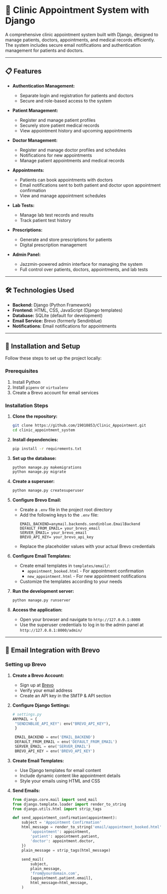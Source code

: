 # 🏥 Clinic Appointment System with Django

A comprehensive clinic appointment system built with Django, designed to manage patients, doctors, appointments, and medical records efficiently. The system includes secure email notifications and authentication management for patients and doctors.

---

## 📋 Features

- **Authentication Management:**
  - Separate login and registration for patients and doctors
  - Secure and role-based access to the system

- **Patient Management:**
  - Register and manage patient profiles
  - Securely store patient medical records
  - View appointment history and upcoming appointments

- **Doctor Management:**
  - Register and manage doctor profiles and schedules
  - Notifications for new appointments
  - Manage patient appointments and medical records

- **Appointments:**
  - Patients can book appointments with doctors
  - Email notifications sent to both patient and doctor upon appointment confirmation
  - View and manage appointment schedules

- **Lab Tests:**
  - Manage lab test records and results
  - Track patient test history

- **Prescriptions:**
  - Generate and store prescriptions for patients
  - Digital prescription management

- **Admin Panel:**
  - Jazzmin-powered admin interface for managing the system
  - Full control over patients, doctors, appointments, and lab tests

---

## 🛠️ Technologies Used

- **Backend:** Django (Python Framework)
- **Frontend:** HTML, CSS, JavaScript (Django templates)
- **Database:** SQLite (default for development)
- **Email Service:** Brevo (formerly Sendinblue)
- **Notifications:** Email notifications for appointments

---

## 🚀 Installation and Setup

Follow these steps to set up the project locally:

### Prerequisites
1. Install Python
2. Install `pipenv` or `virtualenv`
3. Create a Brevo account for email services

### Installation Steps

1. **Clone the repository:**
   ```bash
   git clone https://github.com/19010853/Clinic_Appointment.git
   cd clinic_appointment_system
   ```

2. **Install dependencies:**
   ```bash
   pip install -r requirements.txt
   ```

3. **Set up the database:**
   ```bash
   python manage.py makemigrations
   python manage.py migrate
   ```

4. **Create a superuser:**
   ```bash
   python manage.py createsuperuser
   ```

5. **Configure Brevo Email:**
   - Create a `.env` file in the project root directory
   - Add the following keys to the `.env` file:
     ```
     EMAIL_BACKEND=anymail.backends.sendinblue.EmailBackend
     DEFAULT_FROM_EMAIL= your_brevo_email
     SERVER_EMAIL= your_brevo_email
     BREVO_API_KEY= your_brevo_api_key
     ```
   - Replace the placeholder values with your actual Brevo credentials

6. **Configure Email Templates:**
   - Create email templates in `templates/email/`:
     - `appointment_booked.html` - For appointment confirmation
     - `new_appointment.html` - For new appointment notifications
   - Customize the templates according to your needs

7. **Run the development server:**
   ```bash
   python manage.py runserver
   ```

8. **Access the application:**
   - Open your browser and navigate to `http://127.0.0.1:8000`
   - Use the superuser credentials to log in to the admin panel at `http://127.0.0.1:8000/admin/`

---

## 📧 Email Integration with Brevo

### Setting up Brevo

1. **Create a Brevo Account:**
   - Sign up at [Brevo](https://www.brevo.com)
   - Verify your email address
   - Create an API key in the SMTP & API section

2. **Configure Django Settings:**
   ```python
   # settings.py
   ANYMAIL = {
    "SENDINBLUE_API_KEY": env("BREVO_API_KEY"),
    }

    EMAIL_BACKEND = env('EMAIL_BACKEND')
    DEFAULT_FROM_EMAIL = env('DEFAULT_FROM_EMAIL')
    SERVER_EMAIL = env('SERVER_EMAIL')
    BREVO_API_KEY = env('BREVO_API_KEY')
   ```

3. **Create Email Templates:**
   - Use Django templates for email content
   - Include dynamic content like appointment details
   - Style your emails using HTML and CSS

4. **Send Emails:**
   ```python
   from django.core.mail import send_mail
   from django.template.loader import render_to_string
   from django.utils.html import strip_tags

   def send_appointment_confirmation(appointment):
       subject = 'Appointment Confirmation'
       html_message = render_to_string('email/appointment_booked.html', {
           'appointment': appointment,
           'patient': appointment.patient,
           'doctor': appointment.doctor,
       })
       plain_message = strip_tags(html_message)
       
       send_mail(
           subject,
           plain_message,
           'from@yourdomain.com',
           [appointment.patient.email],
           html_message=html_message,
       )
   ```